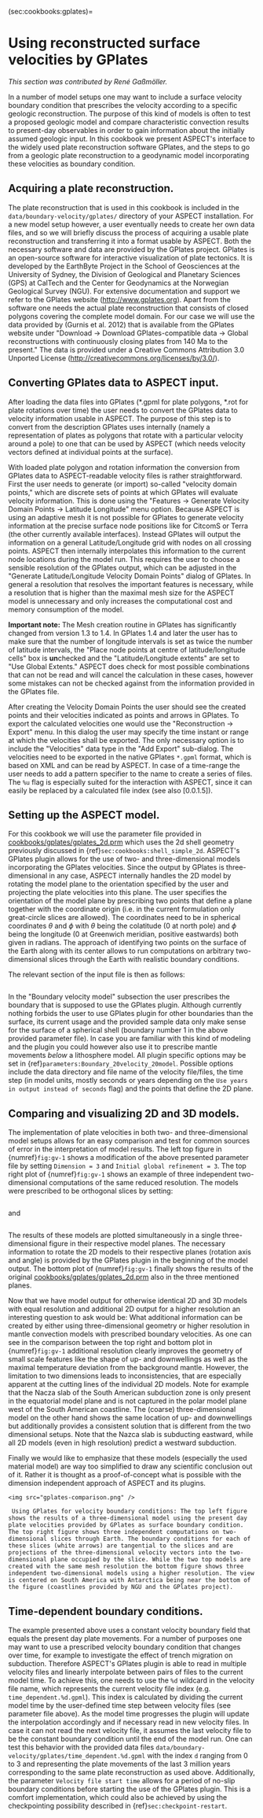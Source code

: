 (sec:cookbooks:gplates)=
# Using reconstructed surface velocities by GPlates

*This section was contributed by Ren&eacute; Ga&szlig;m&ouml;ller.*

In a number of model setups one may want to include a surface velocity
boundary condition that prescribes the velocity according to a specific
geologic reconstruction. The purpose of this kind of models is often to test a
proposed geologic model and compare characteristic convection results to
present-day observables in order to gain information about the initially
assumed geologic input. In this cookbook we present ASPECT's interface to the
widely used plate reconstruction software GPlates, and the steps to go from a
geologic plate reconstruction to a geodynamic model incorporating these
velocities as boundary condition.

## Acquiring a plate reconstruction.

The plate reconstruction that is used in this cookbook is included in the
`data/boundary-velocity/gplates/` directory of your ASPECT installation. For a new
model setup however, a user eventually needs to create her own data files, and
so we will briefly discuss the process of acquiring a usable plate
reconstruction and transferring it into a format usable by ASPECT. Both the
necessary software and data are provided by the GPlates project. GPlates is an
open-source software for interactive visualization of plate tectonics. It is
developed by the EarthByte Project in the School of Geosciences at the
University of Sydney, the Division of Geological and Planetary Sciences (GPS)
at CalTech and the Center for Geodynamics at the Norwegian Geological Survey
(NGU). For extensive documentation and support we refer to the GPlates website
(<http://www.gplates.org>). Apart from the software one needs the actual plate
reconstruction that consists of closed polygons covering the complete model
domain. For our case we will use the data provided by (Gurnis et al. 2012)
that is available from the GPlates website under "Download $\rightarrow$
Download GPlates-compatible data $\rightarrow$ Global reconstructions with
continuously closing plates from 140 Ma to the present." The data is
provided under a Creative Commons Attribution 3.0 Unported License
(<http://creativecommons.org/licenses/by/3.0/>).

## Converting GPlates data to ASPECT input.

After loading the data files into GPlates (\*.gpml for plate polygons, \*.rot
for plate rotations over time) the user needs to convert the GPlates data to
velocity information usable in ASPECT. The purpose of this step is to convert from
the description GPlates uses internally (namely a representation of plates as
polygons that rotate with a particular velocity around a pole) to one that can
be used by ASPECT (which needs velocity vectors defined at individual points at the
surface).

With loaded plate polygon and rotation information the conversion from GPlates
data to ASPECT-readable velocity files is rather straightforward. First the user
needs to generate (or import) so-called "velocity domain points,"
which are discrete sets of points at which GPlates will evaluate velocity
information. This is done using the "Features $\rightarrow$ Generate
Velocity Domain Points $\rightarrow$ Latitude Longitude" menu option.
Because ASPECT is using an adaptive mesh it is not possible for GPlates to generate
velocity information at the precise surface node positions like for CitcomS or
Terra (the other currently available interfaces). Instead GPlates will output
the information on a general Latitude/Longitude grid with nodes on all
crossing points. ASPECT then internally interpolates this information to the current
node locations during the model run. This requires the user to choose a
sensible resolution of the GPlates output, which can be adjusted in the
"Generate Latitude/Longitude Velocity Domain Points" dialog of
GPlates. In general a resolution that resolves the important features is
necessary, while a resolution that is higher than the maximal mesh size for
the ASPECT model is unnecessary and only increases the computational cost and memory
consumption of the model.

**Important note:** The Mesh creation routine in GPlates has significantly
changed from version 1.3 to 1.4. In GPlates 1.4 and later the user has to make
sure that the number of longitude intervals is set as twice the number of
latitude intervals, the "Place node points at centre of
latitude/longitude cells" box is **un**checked and the
"Latitude/Longitude extents" are set to "Use Global
Extents." ASPECT does check for most possible combinations that can not be read
and will cancel the calculation in these cases, however some mistakes can not
be checked against from the information provided in the GPlates file.

After creating the Velocity Domain Points the user should see the created
points and their velocities indicated as points and arrows in GPlates. To
export the calculated velocities one would use the "Reconstruction
$\rightarrow$ Export" menu. In this dialog the user may specify the time
instant or range at which the velocities shall be exported. The only necessary
option is to include the "Velocities" data type in the "Add
Export" sub-dialog. The velocities need to be exported in the native
GPlates `*.gpml` format, which is based on XML and can be read by ASPECT. In case of
a time-range the user needs to add a pattern specifier to the name to create a
series of files. The `%u` flag is especially suited for the interaction with ASPECT,
since it can easily be replaced by a calculated file index (see also
[0.0.1.5]).

## Setting up the ASPECT model.

For this cookbook we will use the parameter file provided in
[cookbooks/gplates/gplates_2d.prm](https://www.github.com/geodynamics/aspect/blob/main/cookbooks/gplates/gplates_2d.prm) which uses the 2d shell geometry
previously discussed in {ref}`sec:cookbooks:shell_simple_2d`. ASPECT's
GPlates plugin allows for the use of two- and three-dimensional models
incorporating the GPlates velocities. Since the output by GPlates is
three-dimensional in any case, ASPECT internally handles the 2D model by rotating the
model plane to the orientation specified by the user and projecting the plate
velocities into this plane. The user specifies the orientation of the model
plane by prescribing two points that define a plane together with the
coordinate origin (i.e. in the current formulation only great-circle slices
are allowed). The coordinates need to be in spherical coordinates $\theta$ and
$\phi$ with $\theta$ being the colatitude (0 at north pole) and $\phi$ being
the longitude (0 at Greenwich meridian, positive eastwards) both given in
radians. The approach of identifying two points on the surface of the Earth
along with its center allows to run computations on arbitrary two-dimensional
slices through the Earth with realistic boundary conditions.

The relevant section of the input file is then as follows:

```{literalinclude} gplates.part.prm
```

In the "Boundary velocity model" subsection the user prescribes
the boundary that is supposed to use the GPlates plugin. Although currently
nothing forbids the user to use GPlates plugin for other boundaries than the
surface, its current usage and the provided sample data only make sense for
the surface of a spherical shell (boundary number 1 in the above provided
parameter file). In case you are familiar with this kind of modeling and the
plugin you could however also use it to prescribe mantle movements *below* a
lithosphere model. All plugin specific options may be set in
{ref}`parameters:Boundary_20velocity_20model`. Possible options
include the data directory and file name of the velocity file/files, the time
step (in model units, mostly seconds or years depending on the
`Use years in output instead of seconds` flag) and the points
that define the 2D plane.

## Comparing and visualizing 2D and 3D models.

The implementation of plate velocities in both two- and three-dimensional
model setups allows for an easy comparison and test for common sources of
error in the interpretation of model results. The left top figure in
{numref}`fig:gv-1` shows a modification of the above presented parameter file by
setting `Dimension = 3` and
`Initial global refinement = 3`. The top right plot of
{numref}`fig:gv-1` shows an example of three independent two-dimensional
computations of the same reduced resolution. The models were prescribed to be
orthogonal slices by setting:

```{literalinclude} slice1.part.prm
```

and

```{literalinclude} slice2.part.prm
```

The results of these models are plotted simultaneously in a single
three-dimensional figure in their respective model planes. The necessary
information to rotate the 2D models to their respective planes (rotation axis
and angle) is provided by the GPlates plugin in the beginning of the model
output. The bottom plot of {numref}`fig:gv-1` finally shows the results of the
original [cookbooks/gplates/gplates_2d.prm](https://www.github.com/geodynamics/aspect/blob/main/cookbooks/gplates/gplates_2d.prm) also in the three mentioned
planes.

Now that we have model output for otherwise identical 2D and 3D models with
equal resolution and additional 2D output for a higher resolution an
interesting question to ask would be: What additional information can be
created by either using three-dimensional geometry or higher resolution in
mantle convection models with prescribed boundary velocities. As one can see
in the comparison between the top right and bottom plot in {numref}`fig:gv-1`
additional resolution clearly improves the geometry of small scale features
like the shape of up- and downwellings as well as the maximal temperature
deviation from the background mantle. However, the limitation to two
dimensions leads to inconsistencies, that are especially apparent at the
cutting lines of the individual 2D models. Note for example that the Nacza
slab of the South American subduction zone is only present in the equatorial
model plane and is not captured in the polar model plane west of the South
American coastline. The (coarse) three-dimensional model on the other hand
shows the same location of up- and downwellings but additionally provides a
consistent solution that is different from the two dimensional setups. Note
that the Nazca slab is subducting eastward, while all 2D models (even in high
resolution) predict a westward subduction.

Finally we would like to emphasize that these models (especially the used
material model) are way too simplified to draw any scientific conclusion out
of it. Rather it is thought as a proof-of-concept what is possible with the
dimension independent approach of ASPECT and its plugins.

```{figure-md} fig:gv-1
<img src="gplates-comparison.png" />

 Using GPlates for velocity boundary conditions: The top left figure shows the results of a three-dimensional model using the present day plate velocities provided by GPlates as surface boundary condition. The top right figure shows three independent computations on two-dimensional slices through Earth. The boundary conditions for each of these slices (white arrows) are tangential to the slices and are projections of the three-dimensional velocity vectors into the two-dimensional plane occupied by the slice. While the two top models are created with the same mesh resolution the bottom figure shows three independent two-dimensional models using a higher resolution. The view is centered on South America with Antarctica being near the bottom of the figure (coastlines provided by NGU and the GPlates project).
```

## Time-dependent boundary conditions.

The example presented above uses a constant velocity boundary field that
equals the present day plate movements. For a number of purposes one may want
to use a prescribed velocity boundary condition that changes over time, for
example to investigate the effect of trench migration on subduction. Therefore
ASPECT's GPlates plugin is able to read in multiple velocity files and
linearly interpolate between pairs of files to the current model time. To
achieve this, one needs to use the `%d` wildcard in the velocity file name,
which represents the current velocity file index (e.g.
`time_dependent.%d.gpml`). This index is calculated by dividing the current
model time by the user-defined time step between velocity files (see parameter
file above). As the model time progresses the plugin will update the
interpolation accordingly and if necessary read in new velocity files. In case
it can not read the next velocity file, it assumes the last velocity file to
be the constant boundary condition until the end of the model run. One can
test this behavior with the provided data files
`data/boundary-velocity/gplates/time_dependent.%d.gpml` with the index `d`
ranging from 0 to 3 and representing the plate movements of the last 3 million
years corresponding to the same plate reconstruction as used above.
Additionally, the parameter `Velocity file start time` allows for a period of
no-slip boundary conditions before starting the use of the GPlates plugin.
This is a comfort implementation, which could also be achieved by using the
checkpointing possibility described in
{ref}`sec:checkpoint-restart`.
